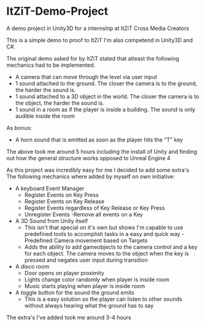 # ItZiT-Demo-Project
A demo project in Unity3D for a internship at ItZiT Cross Media Creators

This is a simple demo to proof to ItZiT I'm also competend in Unity3D and C#.

The original demo asked for by ItZiT stated that atleast the following mechanics had to be implemented.
  - A camera that can move through the level via user input
  - 1 sound attached to the ground. The closer the camera is to the ground, the harder the sound is.
  - 1 sound attached to a 3D object in the world. The closer the camera is to the object, the harder the sound is.
  - 1 sound in a room as if the player is inside a building. The sound is only audible inside the room
  
As bonus:
  - A horn sound that is emitted as soon as the player hits the "T" key
  
The above took me around 5 hours including the install of Unity and finding out how the general structure works opposed to Unreal Engine 4


As this project was incredibly easy for me I decided to add some extra's
The following mechanics where added by myself on own initiative:

  - A keyboard Event Manager
    - Register Events on Key Press
    - Register Events on Key Release
    - Register Events regardless of Key Release or Key Press
    - Unregister Events
     -Remove all events on a Key
  - A 3D Sound from Unity itself
    - This isn't that special on it's own but shows I'm capable to use predefined tools to accomplish tasks in a easy and quick way
  -Predefined Camera movement based on Targets
     - Adds the ability to add gameobjects to the camera control and a key for each object. The camera moves to the object when the key is pressed and negates user input during transition
  - A disco room
    - Door opens on player proximity
    - Lights change color randomly when player is inside room
    - Music starts playing when player is inside room
  - A toggle button for the sound the ground emits
    - This is a easy solution so the player can listen to other sounds without always hearing what the ground has to say

The extra's I've added took me around 3-4 hours
